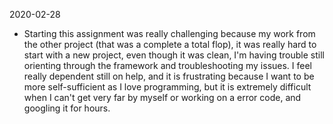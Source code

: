 2020-02-28

*  Starting this assignment was really challenging because my work from the other project (that was a complete a total flop), it was really hard
to start with a new project, even though it was clean, I'm having trouble still orienting through the framework and troubleshooting my issues. I feel 
really dependent still on help, and it is frustrating because I want to be more self-sufficient as I love programming, but it is extremely difficult
when I can't get very far by myself or working on a error code, and googling it for hours. 